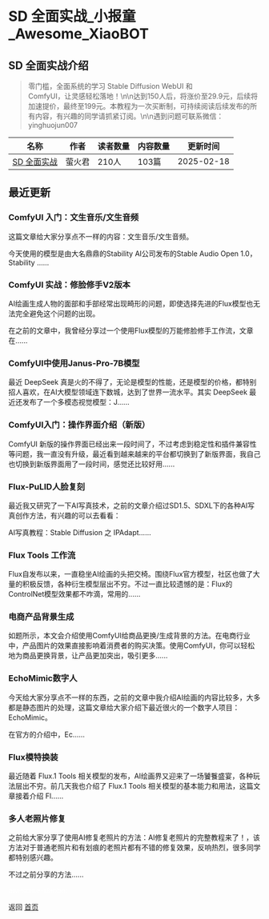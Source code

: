 # SD 全面实战_小报童_Awesome_XiaoBOT

## SD 全面实战介绍
> 零门槛，全面系统的学习 Stable Diffusion WebUI 和  
ComfyUI，让灵感轻松落地！\n\n达到150人后，将涨价至29.9元，后续将加速提价，最终至199元。本教程为一次买断制，可持续阅读后续发布的所有内容，有兴趣的同学请抓紧订阅。\n\n遇到问题可联系微信：yinghuojun007  
  


|名称|作者|读者数量|内容数量|更新时间|
|---|---|---|---|---|
|[SD 全面实战](https://xiaobot.net/p/dosdwebui?refer=0b133df9-27dc-423b-8101-639049001c13)|萤火君|210人|103篇|2025-02-18|

## 最近更新
### ComfyUI 入门：文生音乐/文生音频

这篇文章给大家分享点不一样的内容：文生音乐/文生音频。

今天使用的模型是由大名鼎鼎的Stability AI公司发布的Stable Audio Open 1.0，Stability ......

### ComfyUI 实战：修脸修手V2版本

AI绘画生成人物的面部和手部经常出现畸形的问题，即使选择先进的Flux模型也无法完全避免这个问题的出现。

在之前的文章中，我曾经分享过一个使用Flux模型的万能修脸修手工作流，文章在......

### ComfyUI中使用Janus-Pro-7B模型

最近 DeepSeek 真是火的不得了，无论是模型的性能，还是模型的价格，都特别招人喜欢，在AI大模型领域连下数城，达到了世界一流水平。其实
DeepSeek 最近还发布了一个多模态视觉模型：J......

### ComfyUI入门：操作界面介绍（新版）

ComfyUI
新版的操作界面已经出来一段时间了，不过考虑到稳定性和插件兼容性等问题，我一直没有升级，最近看到越来越来的平台都切换到了新版界面，我自己也切换到新版界面用了一段时间，感觉还比较好用......

### Flux-PuLID人脸复刻

最近我又研究了一下AI写真技术，之前的文章介绍过SD1.5、SDXL下的各种AI写真创作方法，有兴趣的可以去看看：

AI写真教程：Stable Diffusion 之 IPAdapt......

### Flux Tools 工作流

Flux自发布以来，一直稳坐AI绘画的头把交椅。围绕Flux官方模型，社区也做了大量的积极反馈，各种衍生模型层出不穷。不过一直比较遗憾的是：Flux的ControlNet模型效果都不咋滴，常用的......

### 电商产品背景生成

如题所示，本文会介绍使用ComfyUI给商品更换/生成背景的方法。在电商行业中，产品图片的效果直接影响着消费者的购买决策。使用ComfyUI，你可以轻松地为商品更换背景，让产品更加突出，吸引更多......

### EchoMimic数字人

今天给大家分享点不一样的东西，之前的文章中我介绍AI绘画的内容比较多，大多都是静态图片的处理，这篇文章给大家介绍下最近很火的一个数字人项目：EchoMimic。

在官方的介绍中，Ec......

### Flux模特换装

最近随着 Flux.1 Tools 相关模型的发布，AI绘画界又迎来了一场饕餮盛宴，各种玩法层出不穷。前几天我也介绍了 Flux.1 Tools
相关模型的基本能力和用法，这篇文章接着介绍 Fl......

### 多人老照片修复

之前给大家分享了使用AI修复老照片的方法：AI修复老照片的完整教程来了！，该方法对于普通老照片和有划痕的老照片都有不错的修复效果，反响热烈，很多同学都特别感兴趣。

不过之前分享的方法......


<a href="https://github.com/Reno9527/awesome-xiaobot" style="color: white; text-decoration: none;">awesome-xiaobot</a>

返回 [首页](../README.md)
